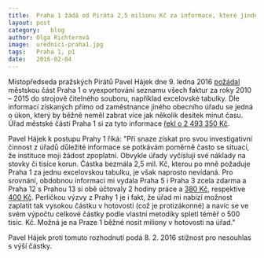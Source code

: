 ```yaml
---
title:	Praha 1 žádá od Piráta 2,5 milionu Kč za informace, které jinde dostal zadarmo
layout:	post
category:	blog
author:	Olga Richterová
image:	urednici-praha1.jpg
tags:	Praha 1, p1
date:	2016-02-04
---
```


Místopředseda pražských Pirátů Pavel Hájek dne 9. ledna 2016 [požádal](https://github.com/pirati-cz/webpraha/blob/gh-pages/assets/static/praha-1.jpg) městskou část Praha 1 o vyexportování seznamu všech faktur za roky 2010 – 2015 do strojově čitelného souboru, například excelovské tabulky. Dle informací získaných přímo od zaměstnance jiného obecního úřadu se jedná o úkon, který by běžně neměl zabrat více jak několik desítek minut času. Úřad městské části Praha 1 si za tyto informace [řekl o 2 493 350 Kč](https://github.com/pirati-cz/webpraha/blob/gh-pages/assets/static/praha-1b.jpg).

Pavel Hájek k postupu Prahy 1 říká: "Při snaze získat pro svou investigativní činnost z úřadů důležité informace se potkávám poměrně často se situací, že instituce moji žádost zpoplatní. Obvykle úřady vyčíslují své náklady na stovky či tisíce korun. Částka bezmála 2,5 mil. Kč, kterou po mně požaduje Praha 1 za jednu excelovskou tabulku, je však naprosto nevídaná. Pro srovnání, obdobnou informaci mi vydala Praha 5 i Praha 3 zcela zdarma a Praha 12 s Prahou 13 si obě účtovaly 2 hodiny práce a [380 Kč](https://github.com/pirati-cz/webpraha/blob/gh-pages/assets/static/praha-12.pdf), respektive [400 Kč](https://github.com/pirati-cz/webpraha/blob/gh-pages/assets/static/praha-13.pdf). Perličkou výzvy z Prahy 1 je i fakt, že úřad mi nabízí možnost zaplatit tak vysokou částku v hotovosti (což je protizákonné) a navíc se ve svém výpočtu celkové částky podle vlastní metodiky spletl téměř o 500 tisíc. Kč. Možná je na Praze 1 běžné nosit miliony v hotovosti na úřad."

Pavel Hájek proti tomuto rozhodnutí podá 8. 2. 2016 stížnost pro nesouhlas s výší částky.
